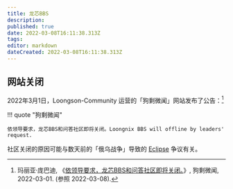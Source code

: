 ```yaml
---
title: 龙芯BBS
description:
published: true
date: 2022-03-08T16:11:38.313Z
tags:
editor: markdown
dateCreated: 2022-03-08T16:11:38.313Z
---
```


## 网站关闭

2022年3月1日，Loongson-Community 运营的「狗剩微闻」网站发布了公告：[^0301]

[^0301]: 玛丽亚·庞巴迪, 《[依领导要求，龙芯BBS和问答社区即将关闭。](https://web.archive.org/web/20220302114903/https://micronews.godson.ac.cn/2022/1646161415.html)》, 狗剩微闻, 2022-03-01. (参照 2022-03-08).

!!! quote "狗剩微闻"

    依领导要求，龙芯BBS和问答社区即将关闭。Loongnix BBS will offline by leaders' request.

社区关闭的原因可能与数天前的「俄乌战争」导致的 [Eclipse](/software/Eclipse.md) 争议有关。

